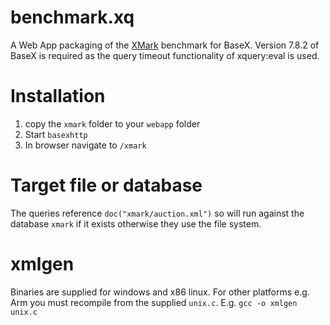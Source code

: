 # benchmark.xq

A Web App packaging of the [XMark](http://www.xml-benchmark.org) benchmark for BaseX.
Version 7.8.2 of BaseX is required as the query timeout functionality of xquery:eval is used.



# Installation

1. copy the `xmark` folder to your `webapp` folder 
1. Start `basexhttp`
1. In browser navigate to `/xmark`

# Target file or database
The queries reference `doc("xmark/auction.xml")` so will run against the database `xmark`
if it exists otherwise they use the file system.

# xmlgen
Binaries are supplied for windows and x86 linux. For other platforms e.g. Arm you 
must recompile from the supplied `unix.c`. E.g.
`gcc -o xmlgen unix.c`


